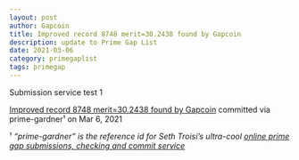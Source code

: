 ```yaml
---
layout: post
author: Gapcoin
title: Improved record 8748 merit=30.2438 found by Gapcoin
description: update to Prime Gap List
date: 2021-03-06
category: primegaplist
tags: primegap
---
```


Submission service test 1

[Improved record 8748 merit=30.2438 found by Gapcoin](https://github.com/primegap-list-project/prime-gap-list/commit/9ed01c23f20d968997ebaf4bf5e503847f53a937) committed via prime-gardner¹ on Mar 6, 2021


¹ *“prime-gardner” is the reference id for Seth Troisi’s ultra-cool [online prime gap submissions, checking and commit service](https://primegaps.cloudygo.com/)*

